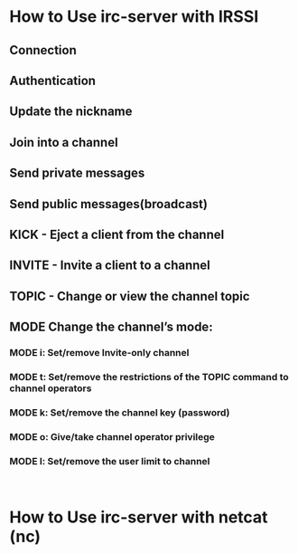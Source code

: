 # How to Use irc-server with IRSSI
## Connection
## Authentication
## Update the nickname
## Join into a channel
## Send private messages
## Send public messages(broadcast)
## KICK - Eject a client from the channel
## INVITE - Invite a client to a channel
## TOPIC - Change or view the channel topic
## MODE Change the channel’s mode:
### MODE i: Set/remove Invite-only channel
### MODE t: Set/remove the restrictions of the TOPIC command to channel operators
### MODE k: Set/remove the channel key (password)
### MODE o: Give/take channel operator privilege
### MODE l: Set/remove the user limit to channel

<br>

# How to Use irc-server with netcat (nc)

